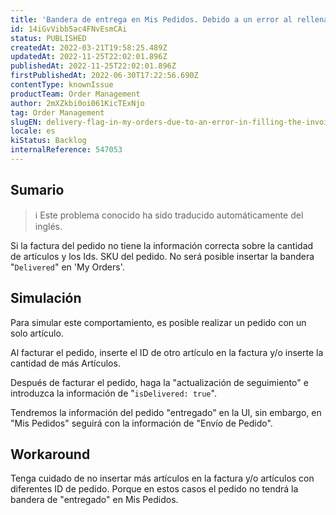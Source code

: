 ```yaml
---
title: 'Bandera de entrega en Mis Pedidos. Debido a un error al rellenar la factura.'
id: 14iGvVibb5ac4FNvEsmCAi
status: PUBLISHED
createdAt: 2022-03-21T19:58:25.489Z
updatedAt: 2022-11-25T22:02:01.896Z
publishedAt: 2022-11-25T22:02:01.896Z
firstPublishedAt: 2022-06-30T17:22:56.690Z
contentType: knownIssue
productTeam: Order Management
author: 2mXZkbi0oi061KicTExNjo
tag: Order Management
slugEN: delivery-flag-in-my-orders-due-to-an-error-in-filling-the-invoice
locale: es
kiStatus: Backlog
internalReference: 547053
---
```


## Sumario

>ℹ️ Este problema conocido ha sido traducido automáticamente del inglés.



Si la factura del pedido no tiene la información correcta sobre la cantidad de artículos y los Ids. SKU del pedido. No será posible insertar la bandera "`Delivered`" en 'My Orders'.




## Simulación



Para simular este comportamiento, es posible realizar un pedido con un solo artículo.

Al facturar el pedido, inserte el ID de otro artículo en la factura y/o inserte la cantidad de más Artículos.

Después de facturar el pedido, haga la "actualización de seguimiento" e introduzca la información de "`isDelivered: true`".

Tendremos la información del pedido "entregado" en la UI, sin embargo, en "Mis Pedidos" seguirá con la información de "Envío de Pedido".




## Workaround



Tenga cuidado de no insertar más artículos en la factura y/o artículos con diferentes ID de pedido. Porque en estos casos el pedido no tendrá la bandera de "entregado" en Mis Pedidos.

